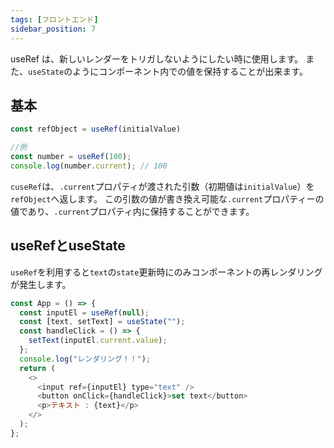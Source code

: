 ```yaml
---
tags: [フロントエンド]
sidebar_position: 7
---
```


useRef は、新しいレンダーをトリガしないようにしたい時に使用します。
また、`useState`のようにコンポーネント内での値を保持することが出来ます。

## 基本
```js
const refObject = useRef(initialValue)

//例
const number = useRef(100);
console.log(number.current); // 100
```

`cuseRef`は、`.current`プロパティが渡された引数（初期値は`initialValue`）を`refObject`へ返します。
この引数の値が書き換え可能な`.current`プロパティーの値であり、`.current`プロパティ内に保持することができます。

## useRefとuseState
`useRef`を利用すると`text`の`state`更新時にのみコンポーネントの再レンダリングが発生します。

```js
const App = () => {
  const inputEl = useRef(null);
  const [text, setText] = useState("");
  const handleClick = () => {
    setText(inputEl.current.value);
  };
  console.log("レンダリング！！");
  return (
    <>
      <input ref={inputEl} type="text" />
      <button onClick={handleClick}>set text</button>
      <p>テキスト : {text}</p>
    </>
  );
};
```
